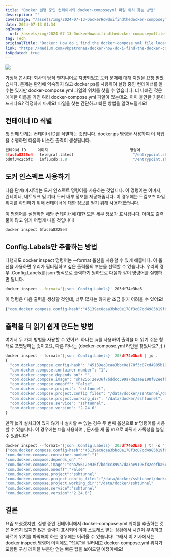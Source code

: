 ```yaml
---
title: "Docker 실행 중인 컨테이너의 docker-composeyml 파일 위치 찾는 방법"
description: ""
coverImage: "/assets/img/2024-07-13-DockerHowdoifindthedocker-composeymlfilelocationofarunningcontainer_0.png"
date: 2024-07-13 01:34
ogImage: 
  url: /assets/img/2024-07-13-DockerHowdoifindthedocker-composeymlfilelocationofarunningcontainer_0.png
tag: Tech
originalTitle: "Docker: How do i find the docker-compose.yml file location of a running container?"
link: "https://medium.com/@kpatronas/docker-how-do-i-find-the-docker-compose-yml-file-location-of-a-running-container-4a7d660fc054"
isUpdated: true
---
```





<img src="/assets/img/2024-07-13-DockerHowdoifindthedocker-composeymlfilelocationofarunningcontainer_0.png" />

가정해 봅시다! 회사의 당직 엔지니어로 지명되었고 도커 문제에 대해 지원을 요청 받았습니다. 문제는 환경에 익숙하지 않고 docker ps를 사용하여 실행 중인 컨테이너를 볼 수는 있지만 docker-compose.yml 파일의 위치를 찾을 수 없습니다. 더 나빠진 것은 애매한 이름을 가진 여러 docker-compose.yml 파일이 있는데요. 이미 불안한 기분이 드시나요? 걱정하지 마세요! 파일을 찾는 간단하고 빠른 방법을 알려드릴게요!

## 컨테이너 ID 식별

첫 번째 단계는 컨테이너 ID를 식별하는 것입니다. docker ps 명령을 사용하여 이 작업을 수행하면 다음과 비슷한 출력이 생성됩니다.

<div class="content-ad"></div>


```js
컨테이너 ID     이미지                                    명령어                생성일         상태                포트                                                      이름
6fac5a8225e4   telegraf:latest                          "/entrypoint.sh tele…"   7일 전       실행 중 7일        도중에                                                                         telegraf
bd0f34c2cbfc   influxdb:1.8                             "/entrypoint.sh infl…"   7일 전       실행 중 7일        중에                                                                         influxdb
```

## 도커 인스펙트 사용하기

다음 단계(마지막)는 도커 인스펙트 명령어를 사용하는 것입니다. 이 명령어는 이미지, 컨테이너, 네트워크 및 기타 도커 내부 정보를 제공해줍니다. 이 경우에는 도컴포즈 파일 위치를 확인하기 위해 컨테이너에 대한 정보를 얻기 위해 사용하겠습니다.

이 명령어를 실행하면 해당 컨테이너에 대한 모든 세부 정보가 표시됩니다. 아마도 출력물이 많고 읽기 어렵게 나올 것입니다!


<div class="content-ad"></div>

```bash
docker inspect 6fac5a8225e4
```

## Config.Labels만 추출하는 방법

다행히도 docker inspect 명령어는 --format 옵션을 사용할 수 있게 해줍니다. 이 옵션을 사용하면 우리가 필터링하고 싶은 출력물의 부분을 선택할 수 있습니다. 우리의 경우 .Config.Labels를 json 형식으로 출력하기 원하므로 다음과 같이 명령어를 실행하면 됩니다.

```bash
docker inspect --format='{json .Config.Labels}' 203df74e3ba6
```

<div class="content-ad"></div>

이 명령은 다음 출력을 생성할 것인데, 너무 많지는 않지만 조금 읽기 어려울 수 있어요!

```js
{"com.docker.compose.config-hash":"45139ec8caa3bbc0e178f3c07cd4985b19f6d1edd954c87b0f7c563817d62a9b","com.docker.compose.container-number":"1","com.docker.compose.depends_on":"","com.docker.compose.image":"sha256:2e936f7bddcc399a7da3ae9198f82eefba6c2c76eb31c7abe91d9c875fdb515b","com.docker.compose.oneoff":"False","com.docker.compose.project":"sshtunnel","com.docker.compose.project.config_files":"/data/docker/sshtunnel/docker-compose.yml","com.docker.compose.project.working_dir":"/data/docker/sshtunnel","com.docker.compose.service":"sshtunnel","com.docker.compose.version":"2.24.6"}
```

## 출력을 더 읽기 쉽게 만드는 방법

여기서 두 가지 방법을 사용할 수 있어요. 하나는 jq를 사용하여 출력을 더 읽기 쉬운 형태로 포맷팅하는 것이고요, 다른 하나는 (docker-compose.yml 라인을 찾았나요? ;) )

<div class="content-ad"></div>


```js
docker inspect --format='{json .Config.Labels}' 203df74e3ba6 | jq .
{
  "com.docker.compose.config-hash": "45139ec8caa3bbc0e178f3c07cd4985b19f6d1edd954c87b0f7c563817d62a9b",
  "com.docker.compose.container-number": "1",
  "com.docker.compose.depends_on": "",
  "com.docker.compose.image": "sha256:2e936f7bddcc399a7da3ae9198f82eefba6c2c76eb31c7abe91d9c875fdb515b",
  "com.docker.compose.oneoff": "False",
  "com.docker.compose.project": "sshtunnel",
  "com.docker.compose.project.config_files": "/data/docker/sshtunnel/docker-compose.yml",
  "com.docker.compose.project.working_dir": "/data/docker/sshtunnel",
  "com.docker.compose.service": "sshtunnel",
  "com.docker.compose.version": "2.24.6"
}
```

만약 jq가 설치되어 있지 않거나 설치할 수 없는 경우 두 번째 옵션으로 tr 명령어를 사용할 수 있습니다. 이 경우에는 tr을 사용하여 , 문자를 새 줄 \n으로 바꿔서 가독성을 높일 수 있습니다!

```js
docker inspect --format='{json .Config.Labels}' 203df74e3ba6 | tr -s "," "\n"
{"com.docker.compose.config-hash":"45139ec8caa3bbc0e178f3c07cd4985b19f6d1edd954c87b0f7c563817d62a9b"
"com.docker.compose.container-number":"1"
"com.docker.compose.depends_on":""
"com.docker.compose.image":"sha256:2e936f7bddcc399a7da3ae9198f82eefba6c2c76eb31c7abe91d9c875fdb515b"
"com.docker.compose.oneoff":"False"
"com.docker.compose.project":"sshtunnel"
"com.docker.compose.project.config_files":"/data/docker/sshtunnel/docker-compose.yml"
"com.docker.compose.project.working_dir":"/data/docker/sshtunnel"
"com.docker.compose.service":"sshtunnel"
"com.docker.compose.version":"2.24.6"}
```

## 결론


<div class="content-ad"></div>

요즘 보셨겠지만, 실행 중인 컨테이너에서 docker-compose.yml 위치를 추출하는 것은 어렵지 않지만 많은 출력이 표시되어 이미 스트레스 받는 상황에서 시간이 부족하고 빠르게 위치를 파악해야 하는 경우에는 어려울 수 있습니다! 그래서 이 기사에서는 docker inspect 명령어 이외에도 "잡음"을 걸러내고 docker-compose.yml 위치가 포함된 구성 레이블 부분만 얻는 빠른 팁을 보여드릴 예정이에요!